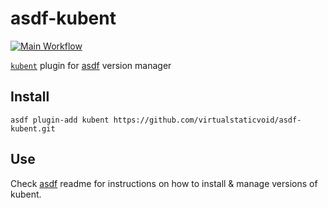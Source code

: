 # asdf-kubent

[![Main Workflow](https://github.com/virtualstaticvoid/asdf-kubent/actions/workflows/workflow.yml/badge.svg?branch=main)](https://github.com/virtualstaticvoid/asdf-kubent/actions/workflows/workflow.yml)

[`kubent`][util] plugin for [asdf](https://github.com/asdf-vm/asdf) version manager

## Install

```
asdf plugin-add kubent https://github.com/virtualstaticvoid/asdf-kubent.git
```

## Use

Check [asdf](https://github.com/asdf-vm/asdf) readme for instructions on how to install & manage versions of kubent.

[util]: https://github.com/doitintl/kube-no-trouble

